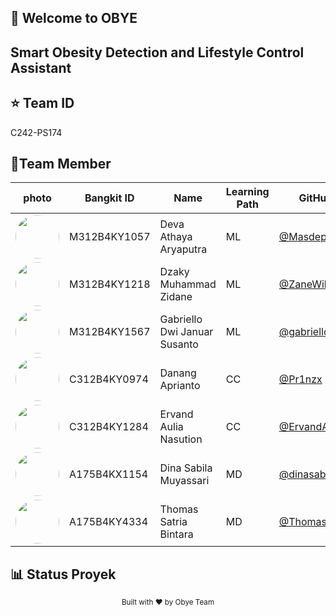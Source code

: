 ## 👋 Welcome to OBYE

<h2>Smart Obesity Detection and Lifestyle Control Assistant</h2>


## ⭐️ Team ID

C242-PS174


## 👥Team Member

photo| Bangkit ID  | Name                            | Learning Path | GitHub Profile                                          |
| ----------- | ----------- | ------------------------------- | ------------- | --------------------------------- |
| <img src="https://github.com/Masdeppp.png" width="70" style="border-radius:50%"> | M312B4KY1057 | Deva Athaya Aryaputra          | ML            | <a href="https://github.com/Masdeppp" target="_blank">@Masdeppp</a>             |
| <img src="https://github.com/ZaneWibs.png" width="70" style="border-radius:50%">  | M312B4KY1218 | Dzaky Muhammad Zidane          | ML            | <a href="https://github.com/ZaneWibs" target="_blank">@ZaneWibs</a> |
|  <img src="https://github.com/gabriellodwi.png" width="70" style="border-radius:50%">  | M312B4KY1567 | Gabriello Dwi Januar Susanto   | ML            | <a href="https://github.com/gabriellodwi" target="_blank">@gabriellodwi  </a>           |
|  <img src="https://github.com/Pr1nzx.png" width="70" style="border-radius:50%">  | C312B4KY0974 | Danang Aprianto                | CC            | <a href="https://github.com/Pr1nzx" target="_blank">@Pr1nzx </a>                |
|  <img src="https://github.com/ErvandAulia.png" width="70" style="border-radius:50%">  | C312B4KY1284 | Ervand Aulia Nasution          | CC            | <a href="https://github.com/ErvandAulia" target="_blank">@ErvandAulia </a>         |
| <img src="https://github.com/dinasabila.png" width="70" style="border-radius:50%">  | A175B4KX1154  | Dina Sabila Muyassari         | MD            |  <a href="https://github.com/dinasabila" target="_blank">@dinasabila  </a>    |
|  <img src="https://github.com/ThomasSatriaBintara.png" width="70" style="border-radius:50%">  | A175B4KY4334  | Thomas Satria Bintara         | MD            |   <a href="https://github.com/ThomasSatriaBintara" target="_blank">@ThomasSatriaBintara  </a>   |


## 📊 Status Proyek



<div align="center">
  <sub>Built with ❤️ by Obye Team</sub>
</div>
